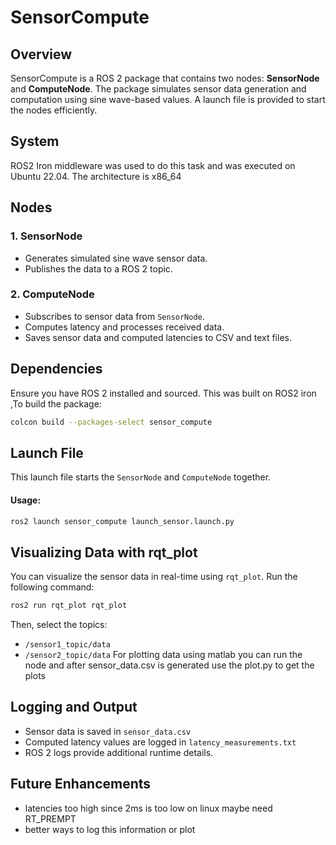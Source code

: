 # SensorCompute

## Overview
SensorCompute is a ROS 2 package that contains two nodes: **SensorNode** and **ComputeNode**. The package simulates sensor data generation and computation using sine wave-based values. A launch file is provided to start the nodes efficiently.

## System
ROS2 Iron middleware was used to do this task and was executed on Ubuntu 22.04. The architecture is x86_64

## Nodes
### 1. SensorNode
- Generates simulated sine wave sensor data.
- Publishes the data to a ROS 2 topic.

### 2. ComputeNode
- Subscribes to sensor data from `SensorNode`.
- Computes latency and processes received data.
- Saves sensor data and computed latencies to CSV and text files.

## Dependencies
Ensure you have ROS 2 installed and sourced. This was built on ROS2 iron ,To build the package:
```sh
colcon build --packages-select sensor_compute
```
## Launch File
This launch file starts the `SensorNode` and `ComputeNode` together.

#### Usage:
```sh
ros2 launch sensor_compute launch_sensor.launch.py
```

## Visualizing Data with rqt_plot
You can visualize the sensor data in real-time using `rqt_plot`. Run the following command:
```sh
ros2 run rqt_plot rqt_plot
```
Then, select the topics:
- `/sensor1_topic/data`
- `/sensor2_topic/data`
For plotting data using matlab you can run the node and after sensor_data.csv is generated use the plot.py to get the plots

## Logging and Output
- Sensor data is saved in `sensor_data.csv`
- Computed latency values are logged in `latency_measurements.txt`
- ROS 2 logs provide additional runtime details.

## Future Enhancements
- latencies too high since 2ms is too low on linux maybe need RT_PREMPT 
- better ways to log this information or plot 
